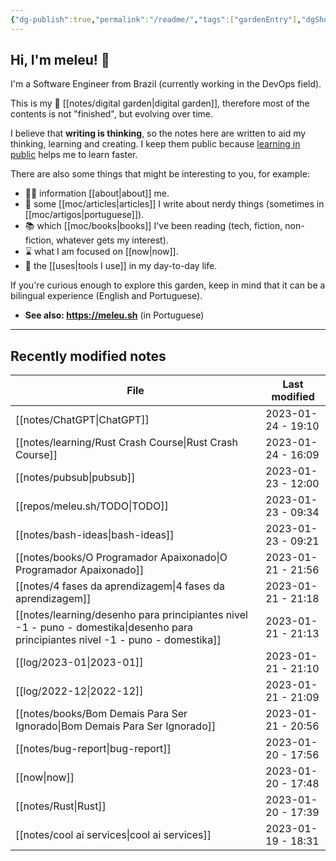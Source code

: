 ```yaml
---
{"dg-publish":true,"permalink":"/readme/","tags":["gardenEntry"],"dgShowBacklinks":false}
---
```


## Hi, I'm meleu! 👋

I'm a Software Engineer from Brazil (currently working in the DevOps field).

This is my 🌱 [[notes/digital garden\|digital garden]], therefore most of the contents is not "finished", but evolving over time.

I believe that **writing is thinking**, so the notes here are written to aid my thinking, learning and creating. I keep them public because [learning in public](https://www.swyx.io/learn-in-public/) helps me to learn faster.

There are also some things that might be interesting to you, for example:

- 🧑‍💻 information [[about\|about]] me.
- 📰 some [[moc/articles\|articles]] I write about nerdy things (sometimes in [[moc/artigos\|portuguese]]).
- 📚 which [[moc/books\|books]] I've been reading (tech, fiction, non-fiction, whatever gets my interest).
- ⌛ what I am focused on [[now\|now]].
- 🧰 the [[uses\|tools I use]] in my day-to-day life.

If you're curious enough to explore this garden, keep in mind that it can be a bilingual experience (English and Portuguese).

- **See also: <https://meleu.sh>** (in Portuguese)

---

## Recently modified notes

| File                                                                                                                                 | Last modified      |
| ------------------------------------------------------------------------------------------------------------------------------------ | ------------------ |
| [[notes/ChatGPT\|ChatGPT]]                                                                                                        | 2023-01-24 - 19:10 |
| [[notes/learning/Rust Crash Course\|Rust Crash Course]]                                                                           | 2023-01-24 - 16:09 |
| [[notes/pubsub\|pubsub]]                                                                                                          | 2023-01-23 - 12:00 |
| [[repos/meleu.sh/TODO\|TODO]]                                                                                                     | 2023-01-23 - 09:34 |
| [[notes/bash-ideas\|bash-ideas]]                                                                                                  | 2023-01-23 - 09:21 |
| [[notes/books/O Programador Apaixonado\|O Programador Apaixonado]]                                                                | 2023-01-21 - 21:56 |
| [[notes/4 fases da aprendizagem\|4 fases da aprendizagem]]                                                                        | 2023-01-21 - 21:18 |
| [[notes/learning/desenho para principiantes nivel -1 - puno - domestika\|desenho para principiantes nivel -1 - puno - domestika]] | 2023-01-21 - 21:13 |
| [[log/2023-01\|2023-01]]                                                                                                          | 2023-01-21 - 21:10 |
| [[log/2022-12\|2022-12]]                                                                                                          | 2023-01-21 - 21:09 |
| [[notes/books/Bom Demais Para Ser Ignorado\|Bom Demais Para Ser Ignorado]]                                                        | 2023-01-21 - 20:56 |
| [[notes/bug-report\|bug-report]]                                                                                                  | 2023-01-20 - 17:56 |
| [[now\|now]]                                                                                                                      | 2023-01-20 - 17:48 |
| [[notes/Rust\|Rust]]                                                                                                              | 2023-01-20 - 17:39 |
| [[notes/cool ai services\|cool ai services]]                                                                                      | 2023-01-19 - 18:31 |

